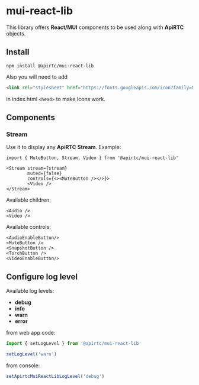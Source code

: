 # mui-react-lib

This library offers **React/MUI** components to be used along with **ApiRTC** objects.

## Install

`npm install @apirtc/mui-react-lib`

Also you will need to add

```html
<link rel="stylesheet" href="https://fonts.googleapis.com/icon?family=Material+Icons" />
```

in index.html `<head>` to make Icons work.

## Components

### Stream

Use it to display any **ApiRTC** **Stream**. Example:

```tsx
import { MuteButton, Stream, Video } from '@apirtc/mui-react-lib'

<Stream stream={stream}
        muted={false}
        controls={<><MuteButton /></>}>
        <Video />
</Stream>
```

Available children:

```tsx
<Audio />
<Video />
```

Available controls:

```tsx
<AudioEnableButton/>
<MuteButton />
<SnapshotButton />
<TorchButton />
<VideoEnableButton/>
```

## Configure log level

Available log levels:

 * **debug**
 * **info**
 * **warn**
 * **error**

from web app code:

```ts
import { setLogLevel } from '@apirtc/mui-react-lib'

setLogLevel('warn')
```

from console:

```js
setApirtcMuiReactLibLogLevel('debug')
```